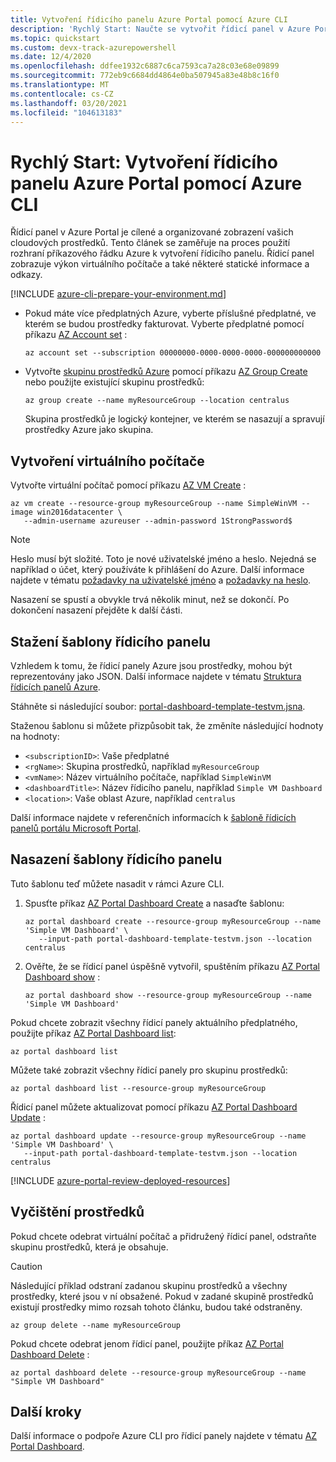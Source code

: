 ```yaml
---
title: Vytvoření řídicího panelu Azure Portal pomocí Azure CLI
description: 'Rychlý Start: Naučte se vytvořit řídicí panel v Azure Portal pomocí rozhraní příkazového řádku Azure CLI. Řídicí panel je cílené a uspořádané zobrazení vašich cloudových prostředků.'
ms.topic: quickstart
ms.custom: devx-track-azurepowershell
ms.date: 12/4/2020
ms.openlocfilehash: ddfee1932c6887c6ca7593ca7a28c03e68e09899
ms.sourcegitcommit: 772eb9c6684dd4864e0ba507945a83e48b8c16f0
ms.translationtype: MT
ms.contentlocale: cs-CZ
ms.lasthandoff: 03/20/2021
ms.locfileid: "104613183"
---
```

# <a name="quickstart-create-an-azure-portal-dashboard-with-azure-cli"></a>Rychlý Start: Vytvoření řídicího panelu Azure Portal pomocí Azure CLI

Řídicí panel v Azure Portal je cílené a organizované zobrazení vašich cloudových prostředků. Tento článek se zaměřuje na proces použití rozhraní příkazového řádku Azure k vytvoření řídicího panelu.
Řídicí panel zobrazuje výkon virtuálního počítače a také některé statické informace a odkazy.


[!INCLUDE [azure-cli-prepare-your-environment.md](../../includes/azure-cli-prepare-your-environment.md)]

- Pokud máte více předplatných Azure, vyberte příslušné předplatné, ve kterém se budou prostředky fakturovat.
Vyberte předplatné pomocí příkazu [AZ Account set](/cli/azure/account#az_account_set) :

  ```azurecli
  az account set --subscription 00000000-0000-0000-0000-000000000000
  ```

- Vytvořte [skupinu prostředků Azure](../azure-resource-manager/management/overview.md) pomocí příkazu [AZ Group Create](/cli/azure/group#az_group_create) nebo použijte existující skupinu prostředků:

  ```azurecli
  az group create --name myResourceGroup --location centralus
  ```

   Skupina prostředků je logický kontejner, ve kterém se nasazují a spravují prostředky Azure jako skupina.

## <a name="create-a-virtual-machine"></a>Vytvoření virtuálního počítače

Vytvořte virtuální počítač pomocí příkazu [AZ VM Create](/cli/azure/vm#az_vm_create) :

```azurecli
az vm create --resource-group myResourceGroup --name SimpleWinVM --image win2016datacenter \
   --admin-username azureuser --admin-password 1StrongPassword$
```

> [!Note]
> Heslo musí být složité.
> Toto je nové uživatelské jméno a heslo.
> Nejedná se například o účet, který používáte k přihlášení do Azure.
> Další informace najdete v tématu [požadavky na uživatelské jméno](../virtual-machines/windows/faq.md#what-are-the-username-requirements-when-creating-a-vm) a [požadavky na heslo](../virtual-machines/windows/faq.md#what-are-the-password-requirements-when-creating-a-vm).

Nasazení se spustí a obvykle trvá několik minut, než se dokončí.
Po dokončení nasazení přejděte k další části.

## <a name="download-the-dashboard-template"></a>Stažení šablony řídicího panelu

Vzhledem k tomu, že řídicí panely Azure jsou prostředky, mohou být reprezentovány jako JSON.
Další informace najdete v tématu [Struktura řídicích panelů Azure](./azure-portal-dashboards-structure.md).

Stáhněte si následující soubor: [portal-dashboard-template-testvm.jsna](https://raw.githubusercontent.com/Azure/azure-docs-powershell-samples/master/azure-portal/portal-dashboard-template-testvm.json).

Staženou šablonu si můžete přizpůsobit tak, že změníte následující hodnoty na hodnoty:

* `<subscriptionID>`: Vaše předplatné
* `<rgName>`: Skupina prostředků, například `myResourceGroup`
* `<vmName>`: Název virtuálního počítače, například `SimpleWinVM`
* `<dashboardTitle>`: Název řídicího panelu, například `Simple VM Dashboard`
* `<location>`: Vaše oblast Azure, například `centralus`

Další informace najdete v referenčních informacích k [šabloně řídicích panelů portálu Microsoft Portal](/azure/templates/microsoft.portal/dashboards).

## <a name="deploy-the-dashboard-template"></a>Nasazení šablony řídicího panelu

Tuto šablonu teď můžete nasadit v rámci Azure CLI.

1. Spusťte příkaz [AZ Portal Dashboard Create](/cli/azure/ext/portal/portal/dashboard#ext_portal_az_portal_dashboard_create) a nasaďte šablonu:

   ```azurecli
   az portal dashboard create --resource-group myResourceGroup --name 'Simple VM Dashboard' \
      --input-path portal-dashboard-template-testvm.json --location centralus
   ```

1. Ověřte, že se řídicí panel úspěšně vytvořil, spuštěním příkazu [AZ Portal Dashboard show](/cli/azure/ext/portal/portal/dashboard#ext_portal_az_portal_dashboard_show) :

   ```azurecli
   az portal dashboard show --resource-group myResourceGroup --name 'Simple VM Dashboard'
   ```

Pokud chcete zobrazit všechny řídicí panely aktuálního předplatného, použijte příkaz [AZ Portal Dashboard list](/cli/azure/ext/portal/portal/dashboard#ext_portal_az_portal_dashboard_list):

```azurecli
az portal dashboard list
```

Můžete také zobrazit všechny řídicí panely pro skupinu prostředků:

```azurecli
az portal dashboard list --resource-group myResourceGroup
```

Řídicí panel můžete aktualizovat pomocí příkazu [AZ Portal Dashboard Update](/cli/azure/ext/portal/portal/dashboard#ext_portal_az_portal_dashboard_update) :

```azurecli
az portal dashboard update --resource-group myResourceGroup --name 'Simple VM Dashboard' \
   --input-path portal-dashboard-template-testvm.json --location centralus
```

[!INCLUDE [azure-portal-review-deployed-resources](../../includes/azure-portal-review-deployed-resources.md)]

## <a name="clean-up-resources"></a>Vyčištění prostředků

Pokud chcete odebrat virtuální počítač a přidružený řídicí panel, odstraňte skupinu prostředků, která je obsahuje.

> [!CAUTION]
> Následující příklad odstraní zadanou skupinu prostředků a všechny prostředky, které jsou v ní obsažené.
> Pokud v zadané skupině prostředků existují prostředky mimo rozsah tohoto článku, budou také odstraněny.

```azurecli
az group delete --name myResourceGroup
```

Pokud chcete odebrat jenom řídicí panel, použijte příkaz [AZ Portal Dashboard Delete](/cli/azure/ext/portal/portal/dashboard#ext_portal_az_portal_dashboard_delete) :

```azurecli
az portal dashboard delete --resource-group myResourceGroup --name "Simple VM Dashboard"
```

## <a name="next-steps"></a>Další kroky

Další informace o podpoře Azure CLI pro řídicí panely najdete v tématu [AZ Portal Dashboard](/cli/azure/ext/portal/portal/dashboard).
